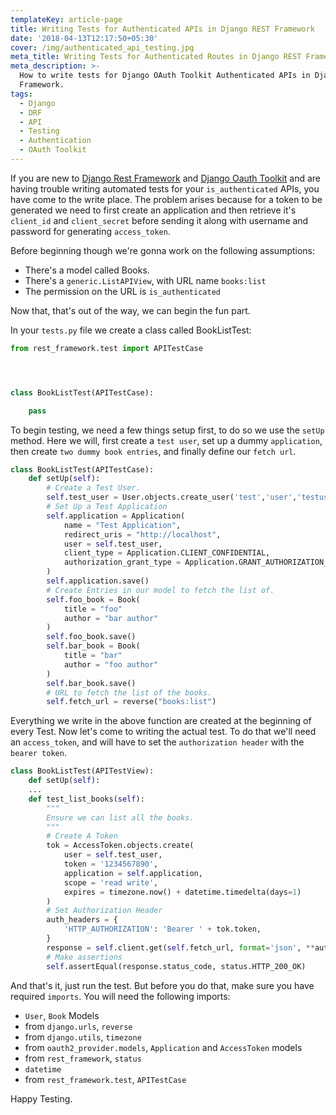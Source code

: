 ```yaml
---
templateKey: article-page
title: Writing Tests for Authenticated APIs in Django REST Framework
date: '2018-04-13T12:17:50+05:30'
cover: /img/authenticated_api_testing.jpg
meta_title: Writing Tests for Authenticated Routes in Django REST Framework
meta_description: >-
  How to write tests for Django OAuth Toolkit Authenticated APIs in Django REST
  Framework.
tags:
  - Django
  - DRF
  - API
  - Testing
  - Authentication
  - OAuth Toolkit
---
```

If you are new to [Django Rest Framework](http://www.django-rest-framework.org/) and [Django Oauth Toolkit](http://dot.evonove.it/) and are having trouble writing automated tests for your `is_authenticated` APIs, you have come to the write place. The problem arises because for a token to be generated we need to first create an application and then retrieve it's `client_id` and `client_secret` before sending it along with username and password for generating `access_token`.

Before beginning though we're gonna work on the following assumptions:

* There's a model called Books.
* There's a `generic.ListAPIView`, with URL name `books:list` 
* The permission on the URL is `is_authenticated` 

Now that, that's out of the way, we can begin the fun part.

In your `tests.py` file we create a class called BookListTest:

```python
from rest_framework.test import APITestCase




class BookListTest(APITestCase):

    pass
```

To begin testing, we need a few things setup first, to do so we use the `setUp` method. Here we will, first create a `test user`, set up a dummy `application`, then create `two dummy book entries`, and finally define our `fetch url`.

```python
class BookListTest(APITestCase):
    def setUp(self):
        # Create a Test User.
        self.test_user = User.objects.create_user('test','user','testuser', 'test@example.com','testpassword')
        # Set Up a Test Application
        self.application = Application(
            name = "Test Application",
            redirect_uris = "http://localhost",
            user = self.test_user,
            client_type = Application.CLIENT_CONFIDENTIAL,
            authorization_grant_type = Application.GRANT_AUTHORIZATION_CODE,
        )
        self.application.save()
        # Create Entries in our model to fetch the list of.
        self.foo_book = Book(
            title = "foo"
            author = "bar author"
        )
        self.foo_book.save()
        self.bar_book = Book(
            title = "bar"
            author = "foo author"
        )
        self.bar_book.save()
        # URL to fetch the list of the books.
        self.fetch_url = reverse("books:list")
```

Everything we write in the above function are created at the beginning of every Test. Now let's come to writing the actual test. To do that we'll need an `access_token`, and will have to set the `authorization header` with the `bearer token`.

```python
class BookListTest(APITestView):
    def setUp(self):
    ...
    def test_list_books(self):
        """
        Ensure we can list all the books.
        """
        # Create A Token
        tok = AccessToken.objects.create(
            user = self.test_user,
            token = '1234567890',
            application = self.application,
            scope = 'read write',
            expires = timezone.now() + datetime.timedelta(days=1)
        )
        # Set Authorization Header
        auth_headers = {
            'HTTP_AUTHORIZATION': 'Bearer ' + tok.token,
        }
        response = self.client.get(self.fetch_url, format='json', **auth_headers)
        # Make assertions
        self.assertEqual(response.status_code, status.HTTP_200_OK)
```

And that's it, just run the test. But before you do that, make sure you have required `imports`. You will need the following imports:

* `User`, `Book` Models
* from `django.urls`, `reverse`
* from `django.utils`, `timezone`
* from `oauth2_provider.models`, `Application` and `AccessToken` models
* from `rest_framework`, `status`
* `datetime`
* from `rest_framework.test`, `APITestCase`

Happy Testing.
